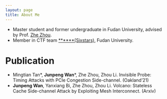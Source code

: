 ```yaml
---
layout: page
title: About Me
---
```


+ Master student and former undergraduate in Fudan University, advised by Prof. [Zhe Zhou](http://homepage.fudan.edu.cn/zz113/).
+ Member in CTF team [\*\*\*\*\*\*(Sixstars)](https://github.com/sixstars), Fudan University.


# Publication
+ Mingtian Tan\*, **Junpeng Wan**\*, Zhe Zhou, Zhou Li. Invisible Probe: Timing Attacks with PCIe Congestion Side-channel. (Oakland’21)
+ **Junpeng Wan**, Yanxiang Bi, Zhe Zhou, Zhou Li. Volcano: Stateless Cache Side-channel Attack by Exploiting Mesh Interconnect. (Arxiv)
